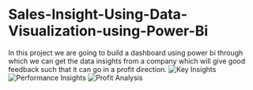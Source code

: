 # Sales-Insight-Using-Data-Visualization-using-Power-Bi
In this project we are going to build a dashboard using power bi through which we can get the data insights from a company which will give good feedback such that it can go in a profit direction. 
![Key Insights](https://github.com/KambleSudhirSejal/Sales-Insight-Using-Data-Visualization-using-Power-Bi/assets/137170112/68a78a38-1af3-4a05-a0f2-11efeac0fc8c)
![Performance Insights](https://github.com/KambleSudhirSejal/Sales-Insight-Using-Data-Visualization-using-Power-Bi/assets/137170112/79ea662e-1854-4c07-99a8-daa467a4eb6d)
![Profit Analysis](https://github.com/KambleSudhirSejal/Sales-Insight-Using-Data-Visualization-using-Power-Bi/assets/137170112/6396afad-ee18-4b37-a616-486568bf6440)

